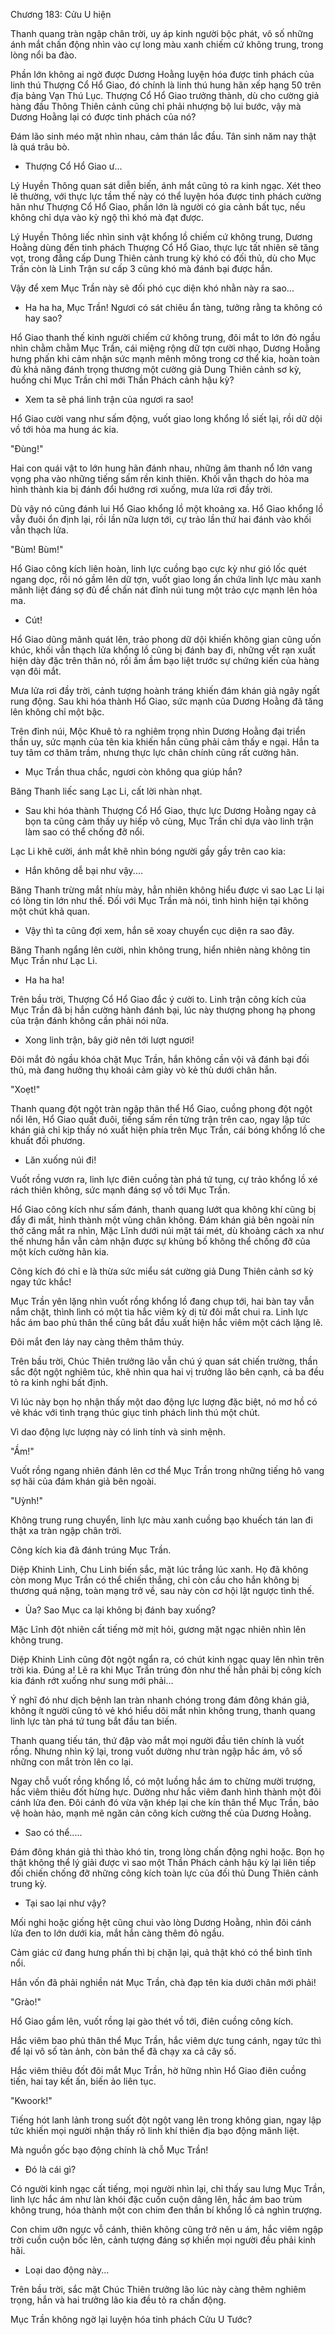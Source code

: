 




Chương 183: Cửu U hiện


Thanh quang tràn ngập chân trời, uy áp kinh người bộc phát, vô số những ánh mắt chấn động nhìn vào cự long màu xanh chiếm cứ không trung, trong lòng nổi ba đào.

Phần lớn không ai ngờ được Dương Hoằng luyện hóa được tinh phách của linh thú Thượng Cổ Hổ Giao, đó chính là linh thú hung hãn xếp hạng 50 trên địa bảng Vạn Thú Lục. Thượng Cổ Hổ Giao trưởng thành, dù cho cường giả hàng đầu Thông Thiên cảnh cũng chỉ phải nhượng bộ lui bước, vậy mà Dương Hoằng lại có được tinh phách của nó?

Đám lão sinh méo mặt nhìn nhau, cảm thán lắc đầu. Tân sinh năm nay thật là quá trâu bò.

- Thượng Cổ Hổ Giao ư...

Lý Huyền Thông quan sát diễn biến, ánh mắt cũng tỏ ra kinh ngạc. Xét theo lẽ thường, với thực lực tầm thế này có thể luyện hóa được tinh phách cường hãn như Thượng Cổ Hổ Giao, phần lớn là người có gia cảnh bất tục, nếu không chỉ dựa vào kỳ ngộ thì khó mà đạt được.

Lý Huyền Thông liếc nhìn sinh vật khổng lồ chiếm cứ không trung, Dương Hoằng dùng đến tinh phách Thượng Cổ Hổ Giao, thực lực tất nhiên sẽ tăng vọt, trong đẳng cấp Dung Thiên cảnh trung kỳ khó có đối thủ, dù cho Mục Trần còn là Linh Trận sư cấp 3 cũng khó mà đánh bại được hắn.

Vậy để xem Mục Trần này sẽ đối phó cục diện khó nhằn này ra sao...

- Ha ha ha, Mục Trần! Ngươi có sát chiêu ẩn tàng, tưởng rằng ta không có hay sao?

Hổ Giao thanh thế kinh người chiếm cứ không trung, đôi mắt to lớn đỏ ngầu nhìn chằm chằm Mục Trần, cái miệng rộng dữ tợn cười nhạo, Dương Hoằng hưng phấn khi cảm nhận sức mạnh mênh mông trong cơ thể kia, hoàn toàn đủ khả năng đánh trọng thương một cường giả Dung Thiên cảnh sơ kỳ, huống chi Mục Trần chỉ mới Thần Phách cảnh hậu kỳ?

- Xem ta sẽ phá linh trận của ngươi ra sao!

Hổ Giao cười vang như sấm động, vuốt giao long khổng lồ siết lại, rồi dữ dội vồ tới hỏa ma hung ác kia.

"Đùng!"

Hai con quái vật to lớn hung hãn đánh nhau, những âm thanh nổ lớn vang vọng pha vào những tiếng sấm rền kinh thiên. Khối vẫn thạch do hỏa ma hình thành kia bị đánh đổi hướng rơi xuống, mưa lửa rơi đầy trời.

Dù vậy nó cũng đánh lui Hổ Giao khổng lồ một khoảng xa. Hổ Giao khổng lồ vẫy đuôi ổn định lại, rồi lần nữa lượn tới, cự trảo lần thứ hai đánh vào khối vẫn thạch lửa.

"Bùm! Bùm!"

Hổ Giao công kích liên hoàn, linh lực cuồng bạo cực kỳ như gió lốc quét ngang dọc, rồi nó gầm lên dữ tợn, vuốt giao long ẩn chứa linh lực màu xanh mãnh liệt đáng sợ đủ để chấn nát đỉnh núi tung một trảo cực mạnh lên hỏa ma.

- Cút!

Hổ Giao dũng mãnh quát lên, trảo phong dữ dội khiến không gian cũng uốn khúc, khối vẫn thạch lửa khổng lồ cũng bị đánh bay đi, những vết rạn xuất hiện dày đặc trên thân nó, rồi ầm ầm bạo liệt trước sự chứng kiến của hàng vạn đôi mắt.

Mưa lửa rơi đầy trời, cảnh tượng hoành tráng khiến đám khán giả ngây ngất rung động. Sau khi hóa thành Hổ Giao, sức mạnh của Dương Hoằng đã tăng lên không chỉ một bậc.

Trên đỉnh núi, Mộc Khuê tỏ ra nghiêm trọng nhìn Dương Hoằng đại triển thần uy, sức mạnh của tên kia khiến hắn cũng phải cảm thấy e ngại. Hắn ta tuy tâm cơ thâm trầm, nhưng thực lực chân chính cũng rất cường hãn.

- Mục Trần thua chắc, ngươi còn không qua giúp hắn?

Băng Thanh liếc sang Lạc Li, cất lời nhàn nhạt.

- Sau khi hóa thành Thượng Cổ Hổ Giao, thực lực Dương Hoằng ngay cả bọn ta cũng cảm thấy uy hiếp vô cùng, Mục Trần chỉ dựa vào linh trận làm sao có thể chống đỡ nổi.

Lạc Li khẽ cười, ánh mắt khẽ nhìn bóng người gầy gầy trên cao kia:

- Hắn không dễ bại như vậy....

Băng Thanh trừng mắt nhíu mày, hẳn nhiên không hiểu được vì sao Lạc Li lại có lòng tin lớn như thế. Đối với Mục Trần mà nói, tình hình hiện tại không một chút khả quan.

- Vậy thì ta cũng đợi xem, hắn sẽ xoay chuyển cục diện ra sao đây.

Băng Thanh ngẩng lên cười, nhìn không trung, hiển nhiên nàng không tin Mục Trần như Lạc Li.

- Ha ha ha!

Trên bầu trời, Thượng Cổ Hổ Giao đắc ý cười to. Linh trận công kích của Mục Trần đã bị hắn cường hành đánh bại, lúc này thượng phong hạ phong của trận đánh không cần phải nói nữa.

- Xong linh trận, bây giờ nên tới lượt ngươi!

Đôi mắt đỏ ngầu khóa chặt Mục Trần, hắn không cần vội vã đánh bại đối thủ, mà đang hưởng thụ khoái cảm giày vò kẻ thù dưới chân hắn.

"Xoẹt!"

Thanh quang đột ngột tràn ngập thân thể Hổ Giao, cuồng phong đột ngột nổi lên, Hổ Giao quất đuôi, tiếng sấm rền từng trận trên cao, ngay lập tức khán giả chỉ kịp thấy nó xuất hiện phía trên Mục Trần, cái bóng khổng lồ che khuất đối phương.

- Lăn xuống núi đi!

Vuốt rồng vươn ra, linh lực điên cuồng tàn phá tứ tung, cự trảo khổng lồ xé rách thiên không, sức mạnh đáng sợ vồ tới Mục Trần.

Hổ Giao công kích như sấm đánh, thanh quang lướt qua không khí cũng bị đẩy đi mất, hình thành một vùng chân không. Đám khán giả bên ngoài nín thở căng mắt ra nhìn, Mặc Lĩnh dưới núi mặt tái mét, dù khoảng cách xa như thế nhưng hắn vẫn cảm nhận được sự khủng bố không thể chống đỡ của một kích cường hãn kia.

Công kích đó chỉ e là thừa sức miểu sát cường giả Dung Thiên cảnh sơ kỳ ngay tức khắc!

Mục Trần yên lặng nhìn vuốt rồng khổng lồ đang chụp tới, hai bàn tay vẫn nắm chặt, thình lình có một tia hắc viêm kỳ dị từ đôi mắt chui ra. Linh lực hắc ám bao phủ thân thể cũng bắt đầu xuất hiện hắc viêm một cách lặng lẽ.

Đôi mắt đen láy nay càng thêm thâm thúy.

Trên bầu trời, Chúc Thiên trưởng lão vẫn chú ý quan sát chiến trường, thần sắc đột ngột nghiêm túc, khẽ nhìn qua hai vị trưởng lão bên cạnh, cả ba đều tỏ ra kinh nghi bất định.

Vì lúc này bọn họ nhận thấy một dao động lực lượng đặc biệt, nó mơ hồ có vẻ khác với tình trạng thúc giục tinh phách linh thú một chút.

Vì dao động lực lượng này có linh tính và sinh mệnh.

"Ầm!"

Vuốt rồng ngang nhiên đánh lên cơ thể Mục Trần trong những tiếng hô vang sợ hãi của đám khán giả bên ngoài.

"Uỳnh!"

Không trung rung chuyển, linh lực màu xanh cuồng bạo khuếch tán lan đi thật xa tràn ngập chân trời.

Công kích kia đã đánh trúng Mục Trần.

Diệp Khinh Linh, Chu Linh biến sắc, mặt lúc trắng lúc xanh. Họ đã không còn mong Mục Trần có thể chiến thắng, chỉ còn cầu cho hắn không bị thương quá nặng, toàn mạng trở về, sau này còn cơ hội lật ngược tình thế.

- Ủa? Sao Mục ca lại không bị đánh bay xuống?

Mặc Lĩnh đột nhiên cất tiếng mờ mịt hỏi, gương mặt ngạc nhiên nhìn lên không trung.

Diệp Khinh Linh cũng đột ngột ngẩn ra, có chút kinh ngạc quay lên nhìn trên trời kia. Đúng a! Lẽ ra khi Mục Trần trúng đòn như thế hẳn phải bị công kích kia đánh rớt xuống như sung mới phải...

Ý nghĩ đó như dịch bệnh lan tràn nhanh chóng trong đám đông khán giả, không ít người cũng tỏ vẻ khó hiểu dõi mắt nhìn không trung, thanh quang linh lực tàn phá tứ tung bắt đầu tan biến.

Thanh quang tiếu tán, thứ đập vào mắt mọi người đầu tiên chính là vuốt rồng. Nhưng nhìn kỹ lại, trong vuốt dường như tràn ngập hắc ám, vô số những con mắt tròn lên co lại.

Ngay chỗ vuốt rồng khổng lồ, có một luồng hắc ám to chừng mười trượng, hắc viêm thiêu đốt hừng hực. Dường như hắc viêm đanh hình thành một đôi cánh lửa đen. Đôi cánh đó vừa vặn khép lại che kín thân thể Mục Trần, bảo vệ hoàn hảo, mạnh mẽ ngăn cản công kích cường thế của Dương Hoằng.

- Sao có thể.....

Đám đông khán giả thì thào khó tin, trong lòng chấn động nghi hoặc. Bọn họ thật không thể lý giải được vì sao một Thần Phách cảnh hậu kỳ lại liên tiếp đối chiến chống đỡ những công kích toàn lực của đối thủ Dung Thiên cảnh trung kỳ.

- Tại sao lại như vậy?

Mối nghi hoặc giống hệt cũng chui vào lòng Dương Hoằng, nhìn đôi cánh lửa đen to lớn dưới kia, mắt hắn càng thêm đỏ ngầu.

Cảm giác cứ đang hưng phấn thì bị chặn lại, quả thật khó có thể bình tĩnh nổi.

Hắn vốn đã phải nghiền nát Mục Trần, chà đạp tên kia dưới chân mới phải!

"Grào!"

Hổ Giao gầm lên, vuốt rồng lại gào thét vồ tới, điên cuồng công kích.

Hắc viêm bao phủ thân thể Mục Trần, hắc viêm dực tung cánh, ngay tức thì để lại vô số tàn ảnh, còn bản thể đã chạy xa cả cây số.

Hắc viêm thiêu đốt đôi mắt Mục Trần, hờ hững nhìn Hổ Giao điên cuồng tiến, hai tay kết ấn, biến ảo liên tục.

"Kwoork!"

Tiếng hót lanh lảnh trong suốt đột ngột vang lên trong không gian, ngay lập tức khiến mọi người nhận thấy rõ linh khí thiên địa bạo động mãnh liệt.

Mà nguồn gốc bạo động chính là chỗ Mục Trần!

- Đó là cái gì?

Có người kinh ngạc cất tiếng, mọi người nhìn lại, chỉ thấy sau lưng Mục Trần, linh lực hắc ám như làn khói đặc cuồn cuộn dâng lên, hắc ám bao trùm không trung, hóa thành một con chim đen thần bí khổng lồ cả nghìn trượng.

Con chim ưỡn ngực vỗ cánh, thiên không cũng trở nên u ám, hắc viêm ngập trời cuồn cuộn bốc lên, cảnh tượng đáng sợ khiến mọi người đều phải kinh hãi.

- Loại dao động này...

Trên bầu trời, sắc mặt Chúc Thiên trưởng lão lúc này càng thêm nghiêm trọng, hắn và hai trưởng lão kia đều tỏ ra chấn động.

Mục Trần không ngờ lại luyện hóa tinh phách Cửu U Tước?




